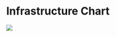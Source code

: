 # Infrastructure Chart

<a href="../../img/Infra Chart.png" target="_blank">
	<img src="../../img/Infra Chart.png" />
</a>